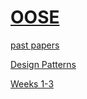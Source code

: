 # [OOSE](https://github.com/Khair9/Year-2-CompSci-Notes/tree/main)

[past papers](https://gla.sharepoint.com/sites/COMPSCI2008OOSE2023-24/Class%20Materials/Forms/AllItems.aspx?id=%2Fsites%2FCOMPSCI2008OOSE2023-24%2FClass%20Materials%2FPast%20Exams&p=true&ga=1)

[Design Patterns](https://github.com/Khair9/Year-2-CompSci-Notes/blob/main/OOSE2/Design%20Patterns.md)

[Weeks 1-3]()
